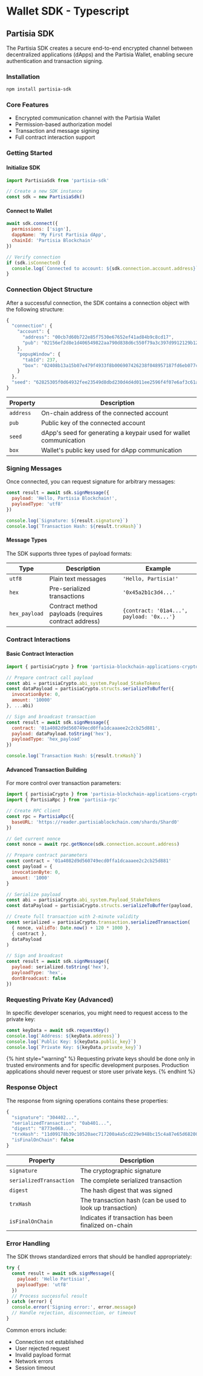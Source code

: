 # Wallet SDK - Typescript

## Partisia SDK

The Partisia SDK creates a secure end-to-end encrypted channel between decentralized applications (dApps) and the Partisia Wallet, enabling secure authentication and transaction signing.

### Installation

```bash
npm install partisia-sdk
```

### Core Features

* Encrypted communication channel with the Partisia Wallet
* Permission-based authorization model
* Transaction and message signing
* Full contract interaction support

### Getting Started

#### Initialize SDK

```javascript
import PartisiaSdk from 'partisia-sdk'

// Create a new SDK instance
const sdk = new PartisiaSdk()
```

#### Connect to Wallet

```javascript
await sdk.connect({
  permissions: ['sign'],
  dappName: 'My First Partisia dApp',
  chainId: 'Partisia Blockchain'
})

// Verify connection
if (sdk.isConnected) {
  console.log(`Connected to account: ${sdk.connection.account.address}`)
}
```

### Connection Object Structure

After a successful connection, the SDK contains a connection object with the following structure:

```javascript
{
  "connection": {
    "account": {
      "address": "00cb7d60b722e85f7530e67652ef41ad84b9c8cd17",
      "pub": "02156ef2d8e1d406549822aa790d838d6c550f79a3c397d9912129b122203a75a3"
    },
    "popupWindow": {
      "tabId": 237,
      "box": "02408b13a15b07e479f4933f8b006907426238f048957187fd6eb077c25d044358"
    }
  },
  "seed": "62825305f0d64932fee23549d8dbd230d4d4d011ee2596f4f07e6af3c61ac8cb"
}
```

| Property  | Description                                                        |
| --------- | ------------------------------------------------------------------ |
| `address` | On-chain address of the connected account                          |
| `pub`     | Public key of the connected account                                |
| `seed`    | dApp's seed for generating a keypair used for wallet communication |
| `box`     | Wallet's public key used for dApp communication                    |

### Signing Messages

Once connected, you can request signature for arbitrary messages:

```javascript
const result = await sdk.signMessage({
  payload: 'Hello, Partisia Blockchain!',
  payloadType: 'utf8'
})

console.log(`Signature: ${result.signature}`)
console.log(`Transaction Hash: ${result.trxHash}`)
```

#### Message Types

The SDK supports three types of payload formats:

| Type          | Description                                          | Example                                   |
| ------------- | ---------------------------------------------------- | ----------------------------------------- |
| `utf8`        | Plain text messages                                  | `'Hello, Partisia!'`                      |
| `hex`         | Pre-serialized transactions                          | `'0x45a2b1c3d4...'`                       |
| `hex_payload` | Contract method payloads (requires contract address) | `{contract: '01a4...', payload: '0x...'}` |

### Contract Interactions

#### Basic Contract Interaction

```javascript
import { partisiaCrypto } from 'partisia-blockchain-applications-crypto'

// Prepare contract call payload
const abi = partisiaCrypto.abi_system.Payload_StakeTokens
const dataPayload = partisiaCrypto.structs.serializeToBuffer({
  invocationByte: 0,
  amount: '10000'
}, ...abi)

// Sign and broadcast transaction
const result = await sdk.signMessage({
  contract: '01a4082d9d560749ecd0ffa1dcaaaee2c2cb25d881',
  payload: dataPayload.toString('hex'),
  payloadType: 'hex_payload'
})

console.log(`Transaction Hash: ${result.trxHash}`)
```

#### Advanced Transaction Building

For more control over transaction parameters:

```javascript
import { partisiaCrypto } from 'partisia-blockchain-applications-crypto'
import { PartisiaRpc } from 'partisia-rpc'

// Create RPC client
const rpc = PartisiaRpc({
  baseURL: 'https://reader.partisiablockchain.com/shards/Shard0'
})

// Get current nonce
const nonce = await rpc.getNonce(sdk.connection.account.address)

// Prepare contract parameters
const contract = '01a4082d9d560749ecd0ffa1dcaaaee2c2cb25d881'
const payload = {
  invocationByte: 0,
  amount: '1000'
}

// Serialize payload
const abi = partisiaCrypto.abi_system.Payload_StakeTokens
const dataPayload = partisiaCrypto.structs.serializeToBuffer(payload, ...abi)

// Create full transaction with 2-minute validity
const serialized = partisiaCrypto.transaction.serializedTransaction(
  { nonce, validTo: Date.now() + 120 * 1000 },
  { contract },
  dataPayload
)

// Sign and broadcast
const result = await sdk.signMessage({
  payload: serialized.toString('hex'),
  payloadType: 'hex',
  dontBroadcast: false
})
```

### Requesting Private Key (Advanced)

In specific developer scenarios, you might need to request access to the private key:

```javascript
const keyData = await sdk.requestKey()
console.log(`Address: ${keyData.address}`)
console.log(`Public Key: ${keyData.public_key}`)
console.log(`Private Key: ${keyData.private_key}`)
```

\{% hint style="warning" %\} Requesting private keys should be done only in trusted environments and for specific development purposes. Production applications should never request or store user private keys. \{% endhint %\}

### Response Object

The response from signing operations contains these properties:

```javascript
{
  "signature": "304402...",
  "serializedTransaction": "0ab401...",
  "digest": "8773e068...",
  "trxHash": "11d09178b39c10520aec717200a4a5cd229e948bc15c4a87e65d682008f86db5",
  "isFinalOnChain": false
}
```

| Property                | Description                                               |
| ----------------------- | --------------------------------------------------------- |
| `signature`             | The cryptographic signature                               |
| `serializedTransaction` | The complete serialized transaction                       |
| `digest`                | The hash digest that was signed                           |
| `trxHash`               | The transaction hash (can be used to look up transaction) |
| `isFinalOnChain`        | Indicates if transaction has been finalized on-chain      |

### Error Handling

The SDK throws standardized errors that should be handled appropriately:

```javascript
try {
  const result = await sdk.signMessage({
    payload: 'Hello Partisia!',
    payloadType: 'utf8'
  })
  // Process successful result
} catch (error) {
  console.error('Signing error:', error.message)
  // Handle rejection, disconnection, or timeout
}
```

Common errors include:

* Connection not established
* User rejected request
* Invalid payload format
* Network errors
* Session timeout
